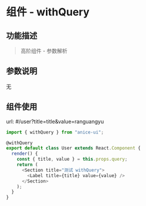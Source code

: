 # 组件 - withQuery

## 功能描述

> 高阶组件 - 参数解析

## 参数说明

无

## 组件使用

url: #/user?title=title&value=ranguangyu

```javascript
import { withQuery } from "anice-ui";

@withQuery
export default class User extends React.Component {
  render() {
    const { title, value } = this.props.query;
    return (
      <Section title="测试 withQuery">
        <Label title={title} value={value} />
      </Section>
    );
  }
}
```
